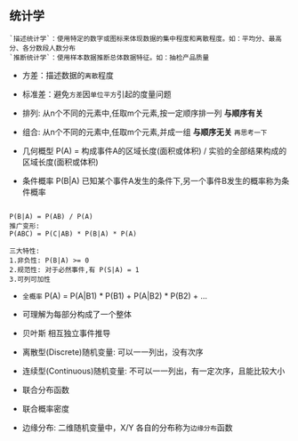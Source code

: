 ## 统计学 
```
`描述统计学`：使用特定的数字或图标来体现数据的集中程度和离散程度。如：平均分、最高分、各分数段人数分布
`推断统计学`：使用样本数据推断总体数据特征。如：抽检产品质量
```

- 方差：描述数据的`离散`程度
- 标准差：避免`方差`因`单位平方`引起的度量问题


- 排列: 从n个不同的元素中,任取m个元素,按一定顺序排一列 **与顺序有关**
- 组合: 从n个不同的元素中,任取m个元素,并成一组 **与顺序无关**
``` 再思考一下 ```

- 几何概型 P(A) = 构成事件A的区域长度(面积或体积) / 实验的全部结果构成的区域长度(面积或体积) 
- 条件概率 P(B|A) 已知某个事件A发生的条件下,另一个事件B发生的概率称为条件概率
```

P(B|A) = P(AB) / P(A)
推广变形:
P(ABC) = P(C|AB) * P(B|A) * P(A)

三大特性: 
1.非负性: P(B|A) >= 0
2.规范性: 对于必然事件,有 P(S|A) = 1
3.可列可加性

```
- `全概率` P(A) = P(A|B1) * P(B1) + P(A|B2) * P(B2) + ...
- 可理解为每部分构成了一个整体

- 贝叶斯 相互独立事件推导
- 离散型(Discrete)随机变量: 可以一一列出，没有次序
- 连续型(Continuous)随机变量: 不可以一一列出，有一定次序，且能比较大小
- 联合分布函数
- 联合概率密度
- 边缘分布: 二维随机变量中，X/Y 各自的分布称为`边缘分布`函数






























